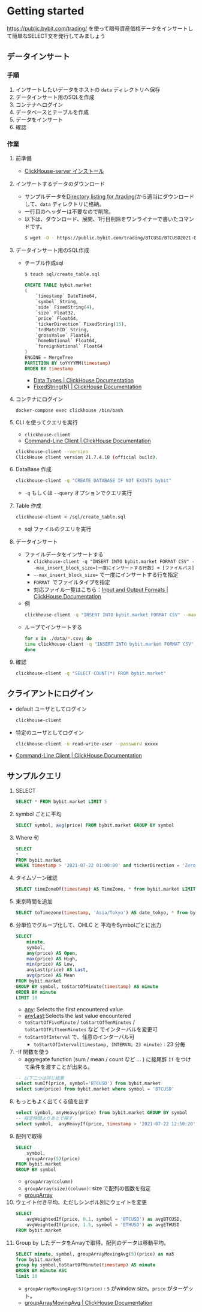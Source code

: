 # Getting started

https://public.bybit.com/trading/ を使って暗号資産価格データをインサートして簡単なSELECT文を発行してみましょう

## データインサート
### 手順
1. インサートしたいデータをホストの `data` ディレクトリへ保存
1. データインサート用のSQLを作成
1. コンテナへログイン
1. データベースとテーブルを作成
1. データをインサート
1. 確認

### 作業

1. 前準備
    - [ClickHouse-server インストール](./install.md)
1. インサートするデータのダウンロード
    - サンプルデータを[Directory listing for /trading/](https://public.bybit.com/trading/)から適当にダウンロードして、`data` ディレクトリに格納。
    - 一行目のヘッダーは不要なので削除。
    - 以下は、ダウンロード、展開、1行目削除をワンライナーで書いたコマンドです。
        ```bash
        $ wget -O - https://public.bybit.com/trading/BTCUSD/BTCUSD2021-07-22.csv.gz | gzip -d  | tail -n +2 > data/BTCUSD2021-07-22.csv
        ```
1. データインサート用のSQL作成
    - テーブル作成sql
        ```bash
        $ touch sql/create_table.sql
        ```
        ```sql
        CREATE TABLE bybit.market
        (
            `timestamp` DateTime64,
            `symbol` String,
            `side` FixedString(4),
            `size` Float32,
            `price` Float64,
            `tickerDirection` FixedString(15),
            `trdMatchID` String,
            `grossValue` Float64,
            `homeNotional` Float64,
            `foreignNotional` Float64
        )
        ENGINE = MergeTree
        PARTITION BY toYYYYMM(timestamp)
        ORDER BY timestamp    
        ```
        - [Data Types | ClickHouse Documentation](https://clickhouse.tech/docs/en/sql-reference/data-types/)
        - [FixedString(N) | ClickHouse Documentation](https://clickhouse.tech/docs/en/sql-reference/data-types/fixedstring/)

1. コンテナにログイン
    ```
    docker-compose exec clickhouse /bin/bash
    ```
    <!-- 1. 必要なツールをインストール
        ```bash
        apt update
        apt install curl -y
        apt install xz-utils
        ``` -->
1. CLI を使ってクエリを実行
    - `clickhouse-client` 
    - [Command-Line Client | ClickHouse Documentation](https://clickhouse.tech/docs/en/interfaces/cli/#command-line-options)
    ```bash
    clickhouse-client --version
    ClickHouse client version 21.7.4.18 (official build).
    ```

1. DataBase 作成
    ```bash
    clickhouse-client -q "CREATE DATABASE IF NOT EXISTS bybit"
    ``` 
    - `-q` もしくは `--query` オプションでクエリ実行
1. Table 作成
    ```
    clickhouse-client < /sql/create_table.sql
    ```
    - sql ファイルのクエリを実行
1. データインサート
    - ファイルデータをインサートする
        - `clickhouse-client -q "INSERT INTO bybit.market FORMAT CSV" --max_insert_block_size=[一度にインサートする行数] < [ファイルパス]`
        - `--max_insert_block_size=` で一度にインサートする行を指定
        - `FORMAT `でファイルタイプを指定
        - 対応ファイル一覧はこちら：[Input and Output Formats | ClickHouse Documentation](https://clickhouse.tech/docs/en/interfaces/formats/)
    - 例
        ```bash
        clickhouse-client -q "INSERT INTO bybit.market FORMAT CSV" --max_insert_block_size=100000 < ./data/BTCUSD.csv
        ```
    - ループでインサートする
        ```bash
        for x in ./data/*.csv; do
        time clickhouse-client -q "INSERT INTO bybit.market FORMAT CSV" --max_insert_block_size=100000 < $x
        done
        ```

1. 確認
    ```bash
    clickhouse-client -q "SELECT COUNT(*) FROM bybit.market"
    ```

## クライアントにログイン

- default ユーザとしてログイン
    ```bash
    clickhouse-client
    ```
- 特定のユーザとしてログイン
    ```bash
    clickhouse-client -u read-write-user --password xxxxx
    ```
- [Command-Line Client | ClickHouse Documentation](https://clickhouse.tech/docs/en/interfaces/cli/#command-line-options)

##  サンプルクエリ

1. SELECT 
    ```SQL
    SELECT * FROM bybit.market LIMIT 5
    ```
1. symbol ごとに平均
    ```sql
    SELECT symbol, avg(price) FROM bybit.market GROUP BY symbol
    ```
1. Where 句
    ```sql
    SELECT 
    * 
    FROM bybit.market 
    WHERE timestamp > '2021-07-22 01:00:00' and tickerDirection = 'ZeroMinusTick'
    ```
1. タイムゾーン確認
    ```sql
    SELECT timeZoneOf(timestamp) AS TimeZone, * from bybit.market LIMIT 5
    ```    
1. 東京時間を追加
    ```sql
    SELECT toTimezone(timestamp, 'Asia/Tokyo') AS date_tokyo, * from bybit.market LIMIT 5
    ```
1. 分単位でグループ化して、OHLC と 平均をSymbolごとに出力
    ```sql
    SELECT
        minute,
        symbol,
        any(price) AS Open,
        max(price) AS High,
        min(price) AS Low,
        anyLast(price) AS Last,
        avg(price) AS Mean    
    FROM bybit.market 
    GROUP BY symbol, toStartOfMinute(timestamp) AS minute
    ORDER BY minute
    LIMIT 10
    ```
    - [any](https://clickhouse.tech/docs/en/sql-reference/aggregate-functions/reference/any/#agg_function-any): Selects the first encountered value
    - [anyLast](https://clickhouse.tech/docs/en/sql-reference/aggregate-functions/reference/anylast/):Selects the last value encountered 
    - `toStartOfFiveMinute` / `toStartOfTenMinutes` / `toStartOfFifteenMinutes` など でインターバルを変更可
    - `toStartOfInterval` で、任意のインターバル可
        - `toStartOfInterval(timestamp, INTERVAL 23 minute)` : 23 分毎 
1. -If 関数を使う
    - aggregate function (sum / mean / count など ... ) に接尾辞 `If` をつけて条件を渡すことが出来る。
    ```sql
    -- 以下二つは同じ結果
    select sumIf(price, symbol='BTCUSD') from bybit.market
    select sum(price) from bybit.market where symbol = 'BTCUSD'
    ```
1. もっともよく出てくる値を出す
    ```sql
    select symbol, anyHeavy(price) from bybit.market GROUP BY symbol
    -- 指定時間よりあとで探す
    select symbol,  anyHeavyIf(price, timestamp > '2021-07-22 12:50:20' ) from bybit.market GROUP BY symbol
    ```
1. 配列で取得
    ```sql
    SELECT
        symbol,
        groupArray(5)(price)
    FROM bybit.market
    GROUP BY symbol
    ```
    - `groupArray(column)`
    - `groupArray(size)(column)`: size で配列の個数を指定
    - [groupArray ](https://clickhouse.tech/docs/en/sql-reference/aggregate-functions/reference/grouparray/)
1. ウェイト付き平均、ただしシンボル別にウェイトを変更
    ```sql
    SELECT
        avgWeightedIf(price, 0.1, symbol = 'BTCUSD') as avgBTCUSD,
        avgWeightedIf(price, 1.5, symbol = 'ETHUSD') as avgETHUSD
    FROM bybit.market
    ```
1. Group by したデータをArrayで取得。配列のデータは移動平均。
    ```sql
    SELECT minute, symbol, groupArrayMovingAvg(5)(price) as ma5 
    from bybit.market
    group by symbol,toStartOfMinute(timestamp) AS minute
    ORDER BY minute ASC
    limit 10
    ```
    - `groupArrayMovingAvg(5)(price)` : `5` がwindow size。`price` がターゲット。
    - [groupArrayMovingAvg | ClickHouse Documentation](https://clickhouse.tech/docs/en/sql-reference/aggregate-functions/reference/grouparraymovingavg/#agg_function-grouparraymovingavg)

